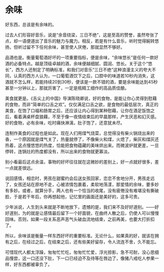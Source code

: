 # 余味

好东西，总该是有余味的。 

过去人们形容好音乐，说是“余音绕梁，三日不绝”，这是至高的赞誉，虽然夸张了点，却一语便道出了音乐的魅力与魔力。相反，若是有什么音乐，听时觉得婉转悠扬，但听过留不下任何余味，甚至使人厌倦，那就显然不够好。 

品酒也是。衡量葡萄酒好坏的一项重要指标，便是余味，“余味悠长”是任何一款好酒的必备特点。越是顶级卓越的酒，余味便越细腻、圆润、悠长。关于这个“悠长”，西方人还制定了明确标准，和我们对音乐“三日不绝”这种浪漫主义的夸大不同，认真的西方人认为，一口葡萄酒饮下之后，口腔中的味道若10秒内消失，这酒就不怎么样，若能持续20到30秒，便该是一款不错的酒，要是余味能达到45秒甚至一分钟以上，那就厉害了，一定是瓶精工细作的高品质佳酿。 

美食就更是。《舌尖上的中国》导演陈晓卿说，好的食物，是能让你心灵得到慰藉的食物，而非“简单的口舌之欢”。仅仅满足口舌之欲，是食物的最低层次，真正的美食，在饱了口福和肠胃之后，还应该让内心得到某种慰藉，让你在酒足饭饱之后，看着满桌杯盘狼藉，不至于像一夜情结束后的早晨那样，产生厌恶和幻灭感。好的食物，必有余味，吃时痛快淋漓，肚子饱了，还意犹未尽。 

连制作美食的过程也是如此。现在人们用煤气烧菜，总觉得没有柴火锅烧出来的香，一个原因就是煤气关了，热量就停了，不像柴火和煤，火熄了，柴灰和煤灰还热着，这点慢悠悠的热度，恰能把食物蕴藏的美味烘出来。而微波炉就更差，一旦停转，连锅灶的热度都没有，所以出来的食物就更寡淡。 

别小看最后这点余温，事物的好坏往往就在这微妙的差别上，好一点就好很多，差一点就差很远。 

说回感情，相恋时，男孩在甜蜜约会后送女孩回家，恋恋不舍地分开，男孩走远了，女孩还站在原地不走，心被浓情包裹着，柔软地荡漾，那爱情的余味，要多妙有多妙。或者，就算分手，两人也有一个恰当的收尾，没有疲倦没有难堪没有撕破脸，于是若干年后，你再想起他，记忆里的画面还是美好的，这多可贵。 

少年派说，人生到头来就是不断地放下，遗憾的是，我们来不及好好道别。——好好道别，为的就是让感情最后留下一个好面貌，在曲终人散之后，仍使人可以慢慢回味。否则，如果一段关系恶声恶气头破血流地结束，之前再美，也要大打折扣了。 

所以，余味该是衡量一样东西好坏的重要标准。无论什么，如果真的好，就该在拥有之后，在经过之后，在结束之后，还有些美好留存，令人流连不舍，久不能忘。 

可惜现代人都太浮躁，匆匆忙忙吃，匆匆忙忙爱，浮光掠影，急不可耐，没心思细品慢尝，这一口还没下肚，下一口已经迫不及待等在唇边了，像猪八戒吃人参果一样，好东西都被辜负了。